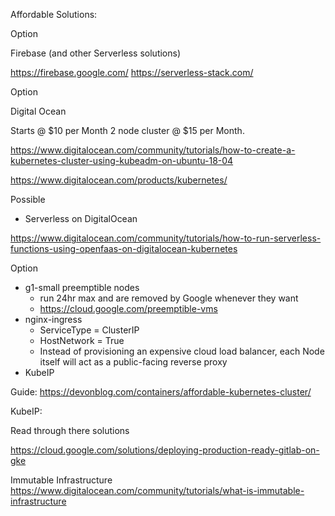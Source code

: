Affordable Solutions:

Option

Firebase (and other Serverless solutions)

https://firebase.google.com/
https://serverless-stack.com/

Option

Digital Ocean

Starts @ $10 per Month
2 node cluster @ $15 per Month.

https://www.digitalocean.com/community/tutorials/how-to-create-a-kubernetes-cluster-using-kubeadm-on-ubuntu-18-04

https://www.digitalocean.com/products/kubernetes/


Possible

- Serverless on DigitalOcean

https://www.digitalocean.com/community/tutorials/how-to-run-serverless-functions-using-openfaas-on-digitalocean-kubernetes

Option

- g1-small preemptible nodes
    - run 24hr max and are removed by Google whenever they want
    - https://cloud.google.com/preemptible-vms
- nginx-ingress
    - ServiceType = ClusterIP
    - HostNetwork = True
    - Instead of provisioning an expensive cloud load balancer, each Node itself will act as a public-facing reverse proxy
- KubeIP 

Guide: https://devonblog.com/containers/affordable-kubernetes-cluster/

KubeIP: 


Read through there solutions

https://cloud.google.com/solutions/deploying-production-ready-gitlab-on-gke

Immutable Infrastructure
https://www.digitalocean.com/community/tutorials/what-is-immutable-infrastructure
